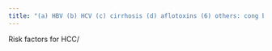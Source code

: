 ```yaml
---
title: "(a) HBV (b) HCV (c) cirrhosis (d) aflotoxins (6) others: cong biliary atresia, hemachchromatosis, alpha -1 antityrypsin def.; type1 glycogen storage disease; Wilson's Ds, Tyrosinemia type 1"
---
```

Risk factors for HCC/

